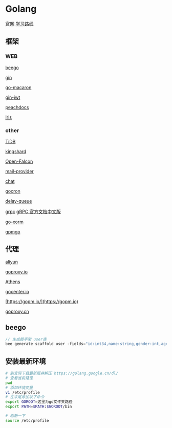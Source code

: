 # Golang
[官网](https://golang.google.cn/dl/)
[学习路线](https://github.com/Quorafind/golang-developer-roadmap-cn)

## 框架
### WEB
[beego](https://beego.me/docs/intro/)

[gin](https://gin-gonic.com/zh-cn/docs/introduction/)

[go-macaron](https://github.com/go-macaron)

[gin-jwt](https://github.com/appleboy/gin-jwt)

[peachdocs](https://github.com/peachdocs)

[Iris](https://studyiris.com/doc/)

### other
[TiDB](https://pingcap.com/docs-cn/)

[kingshard](https://github.com/flike/kingshard/blob/master/README_ZH.md)

[Open-Falcon](https://github.com/open-falcon)

[mail-provider](https://github.com/open-falcon/mail-provider)

[chat](https://github.com/Yanjunhui/chat)

[gocron](https://github.com/ouqiang/gocron)

[delay-queue](https://github.com/ouqiang/delay-queue)

[grpc](https://github.com/grpc)
[gRPC 官方文档中文版](http://doc.oschina.net/grpc?t=56831)

[go-xorm](https://github.com/go-xorm)

[gpmgo](https://github.com/gpmgo)

## 代理
[aliyun](https://mirrors.aliyun.com/goproxy/)

[goproxy.io](https://goproxy.io)

[Athens](https://docs.gomods.io/zh/)

[gocenter.io](https://gocenter.io)

[https://gopm.io/](https://gopm.io)

[goproxy.cn](https://goproxy.cn)

## beego

```go
// 生成脚手架 user表
bee generate scaffold user -fields="id:int34,name:string,gender:int,age:int" -driver=mysql -conn="root:asd123@tcp(127.0.0.1:3306)/user
```



## 安装最新环境
```bash
# 到官网下载最新版并解压 https://golang.google.cn/dl/
# 查看当前路径
pwd
# 添加环境变量
vi /etc/profile
# 在末尾添加以下命令
export GOROOT=这里为go文件夹路径
export PATH=$PATH:$GOROOT/bin

# 刷新一下
source /etc/profile
```